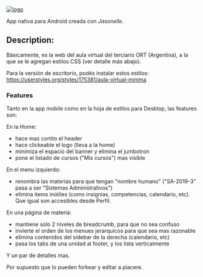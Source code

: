[![logo](https://raw.githubusercontent.com/gliechtenstein/images/master/jasonette.png)](http://www.jasonette.com)

App nativa para Android creada con _Jasonelle_.

## Description:
Básicamente, es la web del aula virtual del terciario ORT (Argentina), a la que se le agregan estilos CSS (ver detalle más abajo).

Para la versión de escritorio, podés instalar estos estilos:
https://userstyles.org/styles/175381/aula-virtual-minima

### Features

Tanto en la app mobile como en la hoja de estilos para Desktop, las features son:

En la Home:
- hace mas cortito el header
- hace clickeable el logo (lleva a la home)
- minimiza el espacio del banner y elimina el jumbotron
- pone el listado de cursos ("Mis cursos") mas visible

En el menu izquierdo:
- renombra las materias para que tengan "nombre humano" ("SA-2019-3" pasa a ser "Sistemas Administrativos")
- elimina items inútiles (como insignias, competencias, calendario, etc). Que igual son accesibles desde Perfil.

En una página de materia:
- mantiene solo 2 niveles de breadcrumb, para que no sea confuso
- invierte el orden de los menues jerarquicos para que sea mas razonable
- elimina contenidos del sidebar de la derecha (calendario, etc)
- pasa los tabs de una unidad al footer, y los lista verticalmente

Y un par de detalles mas.

Por supuesto que lo pueden forkear y editar a piacere.



